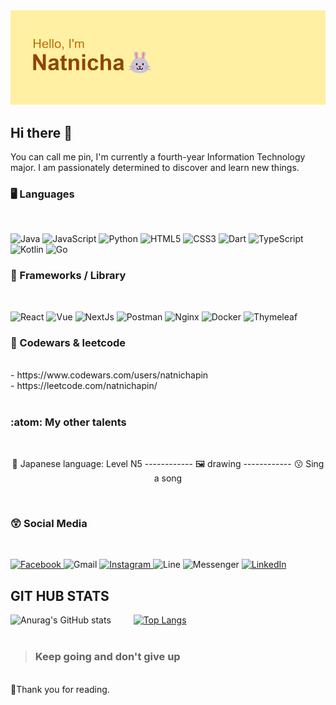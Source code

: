 <img src="header.png">

## Hi there 👋
 You can call me pin, I'm currently a fourth-year Information Technology major. I am passionately determined to discover and learn new things.
 <h3> 🖥️ Languages </h3>
 <br>
 
 ![Java](https://img.shields.io/badge/java-%23ED8B00.svg?style=for-the-badge&logo=java&logoColor=white)
 ![JavaScript](https://img.shields.io/badge/javascript-%23323330.svg?style=for-the-badge&logo=javascript&logoColor=%23F7DF1E)
 ![Python](https://img.shields.io/badge/python-3670A0?style=for-the-badge&logo=python&logoColor=ffdd54)
 ![HTML5](https://img.shields.io/badge/html5-%23E34F26.svg?style=for-the-badge&logo=html5&logoColor=white)
 ![CSS3](https://img.shields.io/badge/css3-%231572B6.svg?style=for-the-badge&logo=css3&logoColor=white)
 ![Dart](https://img.shields.io/badge/dart-%230175C2.svg?style=for-the-badge&logo=dart&logoColor=white)
 ![TypeScript](https://img.shields.io/badge/TypeScript-007ACC?style=for-the-badge&logo=typescript&logoColor=white)
 ![Kotlin](https://img.shields.io/badge/kotlin-%237F52FF.svg?style=for-the-badge&logo=kotlin&logoColor=white)
 	![Go](https://img.shields.io/badge/go-%2300ADD8.svg?style=for-the-badge&logo=go&logoColor=white)

  <h3> 🎈 Frameworks / Library  </h3>
  <br>
  
 ![React](https://img.shields.io/badge/React-20232A?style=for-the-badge&logo=react&logoColor=61DAFB)
 ![Vue](https://img.shields.io/badge/Vue%20js-35495E?style=for-the-badge&logo=vuedotjs&logoColor=4FC08D)
 ![NextJs](https://img.shields.io/badge/next%20js-000000?style=for-the-badge&logo=nextdotjs&logoColor=white)
 ![Postman](https://img.shields.io/badge/Postman-FF6C37?style=for-the-badge&logo=Postman&logoColor=white)
 ![Nginx](https://img.shields.io/badge/Nginx-009639?style=for-the-badge&logo=nginx&logoColor=white)
 ![Docker](https://img.shields.io/badge/Docker-2CA5E0?style=for-the-badge&logo=docker&logoColor=white)
 ![Thymeleaf](https://img.shields.io/badge/Thymeleaf-%23005C0F.svg?style=for-the-badge&logo=Thymeleaf&logoColor=white)

  <h3> 🎈 Codewars & leetcode  </h3>
   <br>
  - https://www.codewars.com/users/natnichapin <br>
  - https://leetcode.com/natnichapin/


   <br>
 <br>
<h3> :atom: My other talents </h3>
<br>
 <p align="center">
  🗾 Japanese language: Level N5 ------------
  🖼️ drawing ------------
  😗 Sing a song
</p>
  <br>
  <h3> 😲 Social Media  </h3>
 <br>
 
<a href ="https://www.facebook.com/natnicha.sirinipatkul/"> ![Facebook](https://img.shields.io/badge/Facebook-%231877F2.svg?style=for-the-badge&logo=Facebook&logoColor=white) </a>
![Gmail](https://img.shields.io/badge/Gmail-D14836?style=for-the-badge&logo=gmail&logoColor=white)
<a href ="https://www.instagram.com/ppiinntch/">![Instagram](https://img.shields.io/badge/Instagram-%23E4405F.svg?style=for-the-badge&logo=Instagram&logoColor=white) </a>
![Line](https://img.shields.io/badge/Line-00C300?style=for-the-badge&logo=line&logoColor=white)
![Messenger](https://img.shields.io/badge/Messenger-00B2FF?style=for-the-badge&logo=messenger&logoColor=white)
<a href ="https://www.linkedin.com/in/natnicha-sirinipatkul-b29159260/"> ![LinkedIn](https://img.shields.io/badge/linkedin-%230077B5.svg?style=for-the-badge&logo=linkedin&logoColor=white)</a> <br>

 ## GIT HUB STATS
 ![Anurag's GitHub stats](https://github-readme-stats.vercel.app/api?username=Natnichapin&show_icons=true&theme=great-gatsby) &emsp;&emsp;
  [![Top Langs](https://github-readme-stats.vercel.app/api/top-langs/?username=Natnichapin&show_icons=true&theme=great-gatsby)](https://github.com/Natnichapin/github-readme-stats)
 <br> <br>
 > <h3>Keep going and don't give up</h3> 
<br>
 🐹Thank you for reading.
 <!--
**natnichapin/natnichapin** is a ✨ _special_ ✨ repository because its `README.md` (this file) appears on your GitHub profile.

Here are some ideas to get you started:

- 🔭 I’m currently working on ...
- 🌱 I’m currently learning ...
- 👯 I’m looking to collaborate on ...
- 🤔 I’m looking for help with ...
- 💬 Ask me about ...
- 📫 How to reach me: ...
- 😄 Pronouns: ...
- ⚡ Fun fact: ...
-->
